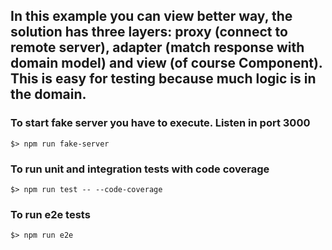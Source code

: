 ## In this example you can view better way, the solution has three layers: proxy (connect to remote server), adapter (match response with domain model) and view (of course Component). This is easy for testing because much logic is in the domain.

### To start fake server you have to execute. Listen in port 3000

```
$> npm run fake-server
```

### To run unit and integration tests with code coverage

```
$> npm run test -- --code-coverage
```

### To run e2e tests

```
$> npm run e2e
```